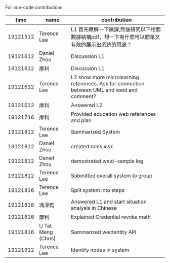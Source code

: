 For non-code contributions

| time	| name	| contribution |
|---|---|---|
|19121512	|Terence Lee	|L1 首先瞭解一下微課,然後研究以下相關數據結構pdf，想一下有什麼可以簡單又有效的展示出系統的用途？
|19121612	|Daniel Zhou	|Discussion L1
|19121612	|摩利	|Discussion L1
|19121612	|Terence Lee	|L2 show more microlearning references. Ask for connection between UML and weid and comment?
|19121612	|摩利	|Answered L2
|19121716	|摩利	|Provided education web references and plan
|19121812	|Terence Lee	|Summarized System
|19121812	|Daniel Zhou	|created roles.xlsx
|19121812	|Daniel Zhou	|demostrated weid-sample log
|19121812	|Terence Lee	|Submitted overall system to group
|19121816	|Terence Lee	|Split system into steps
|19121818	|馮湋鈞	|Answered L1 and start situation analysis in Chinese
|19121816	|摩利	|Explained Credential revoke math
|19121816	|U Tat Meng (Chris)	|Summarized weidentity API
|19121912	|Terence Lee	|Identify nodes in system
